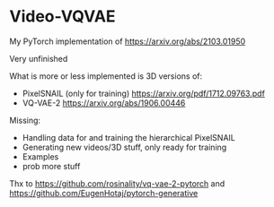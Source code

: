# Video-VQVAE
My PyTorch implementation of https://arxiv.org/abs/2103.01950

Very unfinished 


What is more or less implemented is 3D versions of:
- PixelSNAIL (only for training) https://arxiv.org/pdf/1712.09763.pdf
- VQ-VAE-2 https://arxiv.org/abs/1906.00446

Missing:
- Handling data for and training the hierarchical PixelSNAIL
- Generating new videos/3D stuff, only ready for training
- Examples
- prob more stuff

Thx to https://github.com/rosinality/vq-vae-2-pytorch and https://github.com/EugenHotaj/pytorch-generative